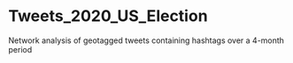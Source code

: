 # Tweets_2020_US_Election
Network analysis of geotagged tweets containing hashtags over a 4-month period

